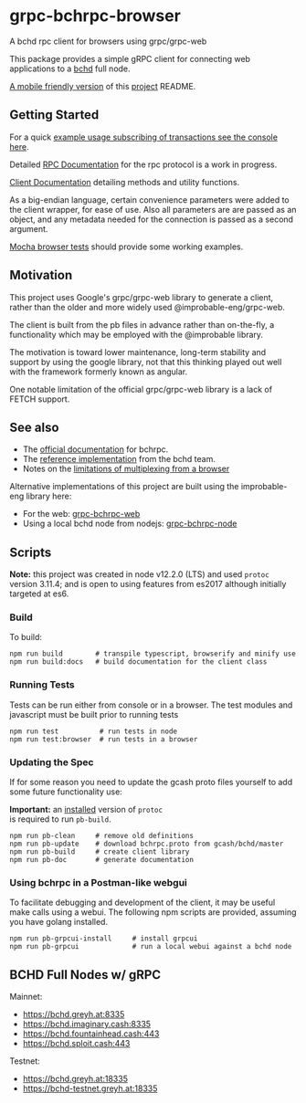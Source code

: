 # grpc-bchrpc-browser

A bchd rpc client for browsers using grpc/grpc-web 

This package provides a simple gRPC client for connecting web applications to 
a [bchd](https://bchd.cash) full node.

[A mobile friendly version](www.grpc.cash) of this [project](https://github.com/2qx/grpc-bchrpc-browser) README. 


## Getting Started

For a quick [example usage subscribing of transactions see the console here](example/).

Detailed [RPC Documentation](https://www.grpc.cash/docs_bchrpc/) for the rpc protocol is a work in progress.

[Client Documentation](https://www.grpc.cash/docs/classes/grpc_bchrpc_browser.grpcclient.html) detailing methods and utility functions.

As a big-endian language, certain convenience parameters were added to the client wrapper,
 for ease of use. Also all parameters are are passed as an object, and any metadata needed
 for the connection is passed as a second argument. 


[Mocha browser tests](https://www.grpc.cash/test/) should provide some working examples.

## Motivation

This project uses Google's grpc/grpc-web library 
to generate a client, rather than the older and 
more widely used @improbable-eng/grpc-web.

The client is built from the pb files in advance rather
than on-the-fly, a functionality which may be employed with the @improbable library.

The motivation is toward lower maintenance, long-term stability and support by using 
the google library, not that this thinking played out well with the framework formerly known as angular. 

One notable limitation of the official grpc/grpc-web library is a lack of FETCH support.

## See also

- The [official documentation](https://github.com/gcash/bchd/tree/master/bchrpc/) for bchrpc.
- The [reference implementation](https://github.com/gcash/bchd/tree/master/bchrpc/pb-js) from the bchd team.
- Notes on the [limitations of multiplexing from a browser](https://github.com/gcash/bchd/blob/master/bchrpc/documentation/web.md)

Alternative implementations of this project are built using the improbable-eng library here:

- For the web: [grpc-bchrpc-web](https://github.com/simpleledgerinc/grpc-bchrpc-web)
- Using a local bchd node from nodejs: [grpc-bchrpc-node](https://github.com/simpleledgerinc/grpc-bchrpc-node)


## Scripts

**Note:** this project was created in node v12.2.0 (LTS) and used `protoc` version 3.11.4; and is open to using features from es2017 although initially targeted at es6.

### Build

To build:
    
    npm run build        # transpile typescript, browserify and minify use
    npm run build:docs   # build documentation for the client class

### Running Tests

Tests can be run either from console or in a browser.  The test modules and javascript must be built prior to running tests

    npm run test          # run tests in node
    npm run test:browser  # run tests in a browser

### Updating the Spec

If for some reason you need to update the gcash proto files yourself to add some future functionality use:

**Important:** an [installed](https://github.com/protocolbuffers/protobuf/releases/latest) version of `protoc`  
 is required to run `pb-build`. 

    npm run pb-clean     # remove old definitions
    npm run pb-update    # download bchrpc.proto from gcash/bchd/master
    npm run pb-build     # create client library
    npm run pb-doc       # generate documentation

### Using bchrpc in a Postman-like webgui

To facilitate debugging and development of the client, it may be useful make calls using a webui. The following npm scripts are 
provided, assuming you have golang installed.

    npm run pb-grpcui-install     # install grpcui
    npm run pb-grpcui             # run a local webui against a bchd node

## BCHD Full Nodes w/ gRPC

Mainnet:
* https://bchd.greyh.at:8335
* https://bchd.imaginary.cash:8335
* https://bchd.fountainhead.cash:443
* https://bchd.sploit.cash:443
    

Testnet:
* https://bchd.greyh.at:18335
* https://bchd-testnet.greyh.at:18335

